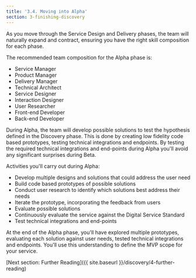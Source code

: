 ```yaml
---
title: '3.4. Moving into Alpha'
section: 3-finishing-discovery
---
```

As you move through the Service Design and Delivery phases, the team will naturally expand and contract, ensuring you have the right skill composition for each phase.

The recommended team composition for the Alpha phase is:

- Service Manager
- Product Manager
- Delivery Manager
- Technical Architect
- Service Designer
- Interaction Designer
- User Researcher
- Front-end Developer
- Back-end Developer

During Alpha, the team will develop possible solutions to test the hypothesis defined in the Discovery phase. This is done by creating low fidelity code based prototypes, testing technical integrations and endpoints.  By testing the required technical integrations and end-points during Alpha you'll avoid any significant surprises during Beta.

Activities you'll carry out during Alpha:

- Develop multiple designs and solutions that could address the user need
- Build code based prototypes of possible solutions
- Conduct user research to identify which solutions best address their needs
- Iterate the prototype, incorporating the feedback from users
- Evaluate possible solutions
- Continuously evaluate the service against the Digital Service Standard
- Test technical integrations and end-points

At the end of the Alpha phase, you'll have explored multiple prototypes, evaluating each solution against user needs, tested technical integrations and endpoints.  You'll use this understanding to define the MVP scope for your service.  

[Next section: Further Reading]({{ site.baseurl }}/discovery/4-further-reading)

